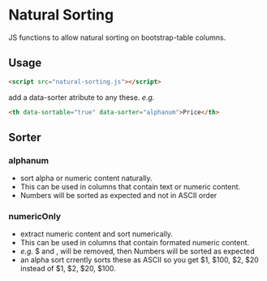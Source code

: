 
# Natural Sorting

JS functions to allow natural sorting on bootstrap-table columns.

## Usage

```html
<script src="natural-sorting.js"></script>
```

add a data-sorter atribute to any these.
*e.g.*

```html
<th data-sortable="true" data-sorter="alphanum">Price</th>
```

## Sorter

### alphanum

* sort alpha or numeric content naturally.
* This can be used in columns that contain text or numeric content.
* Numbers will be sorted as expected and not in ASCII order

### numericOnly

* extract numeric content and sort numerically.
* This can be used in columns that contain formated numeric content.
*  *e.g.* $ and , will be removed, then Numbers will be sorted as expected
* an alpha sort crrently sorts these as ASCII so you get $1, $100, $2, $20
  instead of $1, $2, $20, $100.

